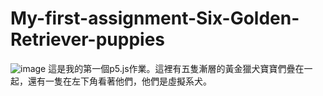 # My-first-assignment-Six-Golden-Retriever-puppies

![image](https://i.imgur.com/89i56w8.jpg)
這是我的第一個p5.js作業。這裡有五隻漸層的黃金獵犬寶寶們疊在一起，還有一隻在左下角看著他們，他們是虛擬系犬。
